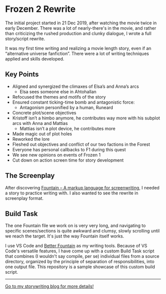 # Frozen 2 Rewrite

The initial project started in 21 Dec 2019, after watching the movie twice in early December. There was a lot of nearly-there's in the movie, and rather than criticizing the rushed production and clunky dialogue, I wrote a full story/script rewrite.

It was my first time writing and realizing a movie length story, even if an “alternative universe fanfiction”. There were a lot of writing techniques applied and skills developed.

## Key Points

- Aligned and synergized the climaxes of Elsa’s and Anna’s arcs
  - Elsa sees someone else in Ahtohallan
- Refocused the themes and motifs of the story
- Ensured constant ticking-time bomb and antagonistic force:
  - Antagonism personified by a human, Runeard
- Concrete plot/scene objectives
- Kristoff isn’t a himbo anymore, he contributes way more with his subplot arcs with Anna and Mattias
  - Mattias isn’t a plot device, he contributes more
- Made magic out of plot holes
- Reworked the lore
- Fleshed out objectives and conflict of our two factions in the Forest
- Everyone has personal callbacks to F1 during this quest
- We see new opinions on events of Frozen 1
- Cut down on action screen time for story development

## The Screenplay

After discovering [Fountain – A markup language for screenwriting](https://fountain.io/), I needed a story to practice writing with. I also wanted to see the rewrite in screenplay format.

## Build Task

The one Fountain file we work on is very very long, and navigating to specific scenes/sections is quite awkward and clumsy, slowly scrolling until we reach the target. It's just the way Fountain itself works.

I use VS Code and [Better Fountain](https://marketplace.visualstudio.com/items?itemName=piersdeseilligny.betterfountain) as my writing tools. Because of VS Code's versatile features, I have come up with a custom Build Task script that combines (I wouldn't say compile, per se) individual files from a source directory, organized by the principle of separation of responsibilities, into one output file. This repository is a sample showcase of this custom build script.

---

[Go to my storywriting blog for more details!](https://chuangcaleb.github.io/wtsa/Frozen-II-Rewrite)
